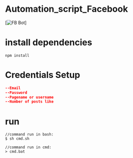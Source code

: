 # Automation_script_Facebook
[![FB Bot](http://img.shields.io/badge/Automation-facebook--Autoliker-green.svg?style=flat&logo=facebook)]

# install dependencies
```JS
npm install
```

# Credentials Setup
```JSON
--Email
--Password
--Pagename or username
--Number of posts like
```

# run
```JS
//command run in bash:
$ sh cmd.sh
```
```JS
//command run in cmd:
> cmd.bat
```
